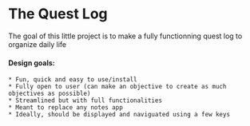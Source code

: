 <h1>The Quest Log</h1>

The goal of this little project is to make a fully functionning quest log to organize daily life

<h4>Design goals:</h4>

    * Fun, quick and easy to use/install 
    * Fully open to user (can make an objective to create as much objectives as possible)
    * Streamlined but with full functionalities 
    * Meant to replace any notes app
    * Ideally, should be displayed and naviguated using a few keys
